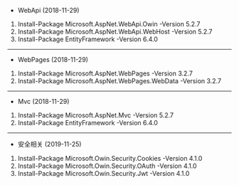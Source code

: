 - WebApi (2018-11-29)
1. Install-Package Microsoft.AspNet.WebApi.Owin -Version 5.2.7
2. Install-Package Microsoft.AspNet.WebApi.WebHost -Version 5.2.7
3. Install-Package EntityFramework -Version 6.4.0

------------

- WebPages (2018-11-29)
1. Install-Package Microsoft.AspNet.WebPages -Version 3.2.7
2. Install-Package Microsoft.AspNet.WebPages.WebData -Version 3.2.7

------------

- Mvc (2018-11-29)
1. Install-Package Microsoft.AspNet.Mvc -Version 5.2.7
2. Install-Package EntityFramework -Version 6.4.0

------------

- 安全相关 (2019-11-25)
1. Install-Package Microsoft.Owin.Security.Cookies -Version 4.1.0
2. Install-Package Microsoft.Owin.Security.OAuth -Version 4.1.0
3. Install-Package Microsoft.Owin.Security.Jwt -Version 4.1.0
